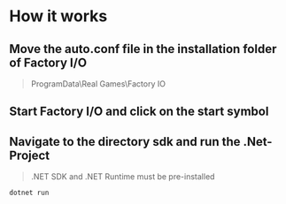 # How it works

## Move the auto.conf file in the installation folder of Factory I/O
> ProgramData\Real Games\Factory IO

## Start Factory I/O and click on the start symbol

## Navigate to the directory **sdk** and run the .Net-Project
> .NET SDK and .NET Runtime must be pre-installed
```
dotnet run
```